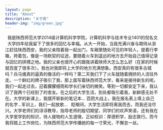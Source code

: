 ```yaml
---
layout: page
title: "About"
description: "关于我" 
header-img: "img/green.jpg"
---
```

 
   我是陕西师范大学2014级计算机科学学院，计算机科学与技术专业1401的倪名文
   大学四年给我留下了很多的回忆与幸福。从大一开始，当我充满兴奋与期待从浙江赶往陕西西安，我的父亲陪着我一起出门，车厢里随处可见的年轻人，提着行李箱，挎着包，像是一场默契的征途，要随着火车到遥远的地方去开始自己值得记录与回忆的拼搏之地。我的父亲也很开心的跟我讲着陕师大怎么怎么好（在家的时候就百度了很多次）。我也对我即将上大学的地方充满想象。西安真的有很多古城吗？兵马俑真的逼真的像活的一样吗？第二天我们下了火车就随着拥挤的人流往外走。一个鲜红的牌子吸引了我，那上面写着陕西师范大学，看来是接待新生的呢。我们一起走过去，迎着朦朦细雨和学长们亲切的微笑。等到一切都安定下来，我认识了我两个已经到了的舍友。在之后的大学生活，到处都吸引着我，新鲜感无处不在。大学的新课上，我摆开崭新的笔记本... 百团大战上，我在报名表上填上自己的名字...军训上，我们一起放歌...
   眨眼间，大学生活即将离我而去，而我还没尽兴。大学老师们的谆谆教导，指导老师的殷切期望，同学们的欢声笑语，还有我在大学里学到的知识，待人接物的人生道理，正如校训：厚德积学，励志敦行。而今我将踏上工作岗位，为陕西师范大学传播她的每一寸荣光，不懈怠一丝。
